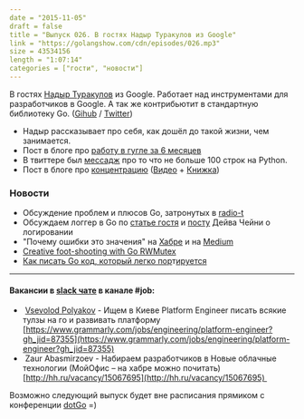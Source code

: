 ```yaml
---
date = "2015-11-05"
draft = false
title = "Выпуск 026. В гостях Надыр Туракулов из Google"
link = "https://golangshow.com/cdn/episodes/026.mp3"
size = 43534156
length = "1:07:14"
categories = ["гости", "новости"]
---
```


В гостях [Надыр Туракулов](http://nodir.io/) из Google. Работает над инструментами для разработчиков в Google. А так же контрибьютит в стандартную библиотеку Go. ([Gihub](https://github.com/nodirt) / [Twitter](https://twitter.com/nodirtz))

- Надыр рассказывает про себя, как дошёл до такой жизни, чем занимается.
 - Пост в блоге про [работу в гугле за 6 месяцев](http://nodir.io/post/79121611709/google)
 - В твиттере был [мессадж](https://twitter.com/M0sth8/status/661309409318989824) про то что не больше 100 строк на Python.
 - Пост в блоге про [концентрацию](http://nodir.io/post/132007505696/on-mindfulness) ([Видео](https://www.youtube.com/watch?v=8XPDCGlP630) + [Книжка](https://books.google.com/books/about/Search_Inside_Yourself.html?id=TeU90XUYAUAC&printsec=frontcover&source=kp_read_button&hl=en&output=reader&pg=GBS.PT2.w.0.0.0.3))

### Новости
- Обсуждение проблем и плюсов Go, затронутых в [radio-t](http://www.radio-t.com/p/2015/10/31/podcast-468/)
- Обсуждаем логгер в Go по [статье гостя](http://nodir.io/post/132312948446/logger) и [посту](http://dave.cheney.net/2015/11/05/lets-talk-about-logging) Дейва Чейни о логировании
- "Почему ошибки это значения" на [Хабре](http://habrahabr.ru/post/270027/) и на [Medium](https://medium.com/@divan/explaining-go-error-handling-44099bcd2b1f#.lha11fon8)
- [Creative foot-shooting with Go RWMutex](https://blog.cloudflare.com/creative-foot-shooting-with-go-rwmutex/)
- [Как писать Go код, который легко пор](http://habrahabr.ru/post/269943/)т[ируется](http://habrahabr.ru/post/269943/)

----
#### Вакансии в [slack чате](http://4gophers.com/slack) в канале \#job:

-  [Vsevolod Polyakov](https://golang-ru.slack.com/team/ctrlok) - Ищем в Киеве Platform Engineer писать всякие тулзы на го и развивать платформу [https://www.grammarly.com/jobs/engineering/platform-engineer?gh_jid=87355](https://www.grammarly.com/jobs/engineering/platform-engineer?gh_jid=87355)
-  Zaur Abasmirzoev - Набираем разработчиков в Новые облачные технологии (МойОфис – на хабре можно почитать) [http://hh.ru/vacancy/15067695](http://hh.ru/vacancy/15067695) 


Возможно следующий выпуск будет вне расписания прямиком с конференции [dotGo](http://dotgo.eu) =)

